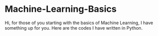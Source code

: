 # Machine-Learning-Basics
Hi, for those of you starting with the basics of Machine Learning, I have something up for you. Here are the codes I have written in Python. 
